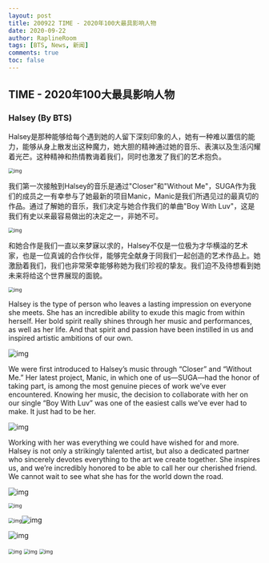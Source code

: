 ```yaml
---
layout: post
title: 200922 TIME - 2020年100大最具影响人物
date: 2020-09-22
author: RaplineRoom
tags: [BTS, News, 新闻]
comments: true
toc: false
---
```


## TIME - 2020年100大最具影响人物

### Halsey (By BTS)

Halsey是那种能够给每个遇到她的人留下深刻印象的人，她有一种难以置信的能力，能够从身上散发出这种魔力，她大胆的精神通过她的音乐、表演以及生活闪耀着光芒。这种精神和热情教诲着我们，同时也激发了我们的艺术抱负。

<img src="https://tva1.sinaimg.cn/large/007S8ZIlgy1gj0goapx7zj30j60cs0tr.jpg" alt="img" style="zoom:67%;" />

我们第一次接触到Halsey的音乐是通过"Closer"和"Without Me"，SUGA作为我们的成员之一有幸参与了她最新的项目Manic，Manic是我们所遇见过的最真切的作品。通过了解她的音乐，我们决定与她合作我们的单曲"Boy With Luv"，这是我们有史以来最容易做出的决定之一，非她不可。

<img src="https://tva1.sinaimg.cn/large/007S8ZIlgy1gj0goiwjfqj30j60gc41h.jpg" alt="img" style="zoom:67%;" />

和她合作是我们一直以来梦寐以求的，Halsey不仅是一位极为才华横溢的艺术家，也是一位真诚的合作伙伴，能够完全献身于同我们一起创造的艺术作品上。她激励着我们，我们也非常荣幸能够称她为我们珍视的挚友。我们迫不及待想看到她未来将给这个世界展现的面貌。

<img src="https://tva1.sinaimg.cn/large/007S8ZIlgy1gj0gops6gvj30j60jlq5t.jpg" alt="img" style="zoom:67%;" />

Halsey is the type of person who leaves a lasting impression on everyone she meets. She has an incredible ability to exude this magic from within herself. Her bold spirit really shines through her music and performances, as well as her life. And that spirit and passion have been instilled in us and inspired artistic ambitions of our own.

![img](https://wx1.sinaimg.cn/mw690/62462bb3gy1gj0geg5nrej20wj0onqv5.jpg)

We were first introduced to Halsey’s music through “Closer” and “Without Me.” Her latest project, Manic, in which one of us—SUGA—had the honor of taking part, is among the most genuine pieces of work we’ve ever encountered. Knowing her music, the decision to collaborate with her on our single “Boy With Luv” was one of the easiest calls we’ve ever had to make. It just had to be her.

![img](https://wx3.sinaimg.cn/mw690/62462bb3gy1gj0ggl8giij20uc0u0u0y.jpg)

Working with her was everything we could have wished for and more. Halsey is not only a strikingly talented artist, but also a dedicated partner who sincerely devotes everything to the art we create together. She inspires us, and we’re incredibly honored to be able to call her our cherished friend. We cannot wait to see what she has for the world down the road.

![img](https://wx2.sinaimg.cn/mw690/62462bb3gy1gj0ggnelbej20qo0qo1ky.jpg)

<img src="https://wx2.sinaimg.cn/mw690/62462bb3gy1gj0gga0urij20xc0m87wi.jpg" alt="img" style="zoom:67%;" />

<img src="https://tva1.sinaimg.cn/large/007S8ZIlgy1gj0gs4lcvnj30j60j6mzh.jpg" alt="img" style="zoom:67%;" />![img](https://tva1.sinaimg.cn/large/007S8ZIlgy1gj0gsimp15j30j60j6acz.jpg)

![img](https://tva1.sinaimg.cn/large/007S8ZIlgy1gj0gsimp15j30j60j6acz.jpg)

<img src="https://tva1.sinaimg.cn/large/007S8ZIlgy1gj0gscx29xj30j60cswgh.jpg" alt="img" style="zoom:67%;" />

<img src="https://wx4.sinaimg.cn/mw690/62462bb3gy1gj0gejd92sj20p10gp4qp.jpg" alt="img" style="zoom:67%;" />

<img src="https://tva1.sinaimg.cn/large/007S8ZIlgy1gj0gsx03ztj30j60cswg7.jpg" alt="img" style="zoom:67%;" />

